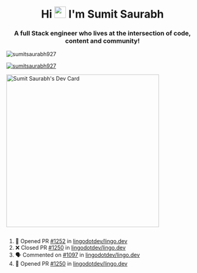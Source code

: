 <h1 align="center">Hi <img src="https://raw.githubusercontent.com/MartinHeinz/MartinHeinz/master/wave.gif" width="30px"> I'm Sumit Saurabh</h1>
<h3 align="center">A full Stack engineer who lives at the intersection of code, content and community!</h3>

<p align="left"> <img src="https://komarev.com/ghpvc/?username=sumitsaurabh927&label=Profile%20views&color=0e75b6&style=flat" alt="sumitsaurabh927" /> </p>


<p align="left"> <a href="https://twitter.com/sumitsaurabh927" target="blank"><img src="https://img.shields.io/twitter/follow/sumitsaurabh927?logo=twitter&style=for-the-badge" alt="sumitsaurabh927" /></a> </p>


<a href="https://api.daily.dev/devcards/7d94ae10a1cc42f39f319acddfaf2e5b.png?r=6b7"><img src="https://api.daily.dev/devcards/7d94ae10a1cc42f39f319acddfaf2e5b.png?r=6b7" width="400" alt="Sumit Saurabh's Dev Card"/></a>

<p align="left"> <a href="https://twitter.com/" target="blank"><img src="https://img.shields.io/twitter/follow/?logo=twitter&style=for-the-badge" alt="" /></a> </p>



<!--
<p><img align="center" src="https://github-readme-stats.vercel.app/api?username=sumitsaurabh927&count_private=true" alt="sumitsaurabh927" /></p>
-->

<!--START_SECTION:activity-->
1. 💪 Opened PR [#1252](undefined) in [lingodotdev/lingo.dev](https://github.com/lingodotdev/lingo.dev)
2. ❌ Closed PR [#1250](undefined) in [lingodotdev/lingo.dev](https://github.com/lingodotdev/lingo.dev)
3. 🗣 Commented on [#1097](https://github.com/lingodotdev/lingo.dev/issues/1097#issuecomment-3452796195) in [lingodotdev/lingo.dev](https://github.com/lingodotdev/lingo.dev)
4. 💪 Opened PR [#1250](undefined) in [lingodotdev/lingo.dev](https://github.com/lingodotdev/lingo.dev)
<!--END_SECTION:activity-->
